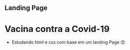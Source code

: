 ## Landing Page 

# Vacina contra a Covid-19
 - Estudando html e css com base em um landing Page 😊

